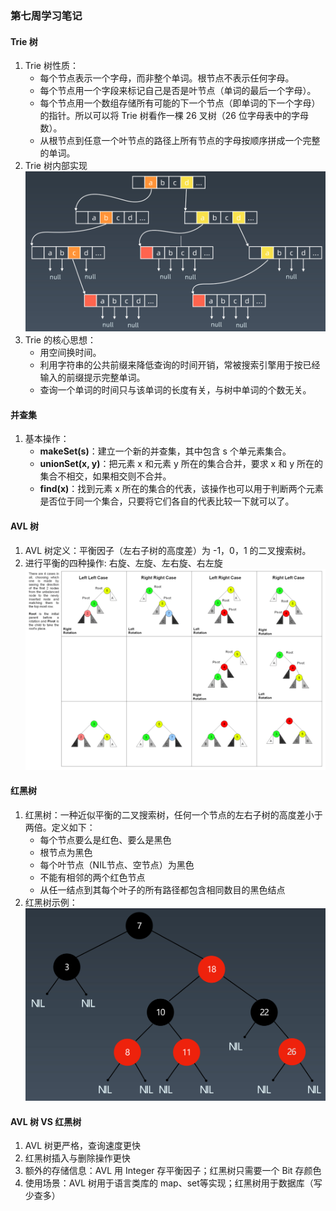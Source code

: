 ### 第七周学习笔记

#### Trie 树
1. Trie 树性质：
	* 每个节点表示一个字母，而非整个单词。根节点不表示任何字母。
	* 每个节点用一个字段来标记自己是否是叶节点（单词的最后一个字母）。
	* 每个节点用一个数组存储所有可能的下一个节点（即单词的下一个字母）的指针。所以可以将 Trie 树看作一棵 26 叉树（26 位字母表中的字母数）。
	* 从根节点到任意一个叶节点的路径上所有节点的字母按顺序拼成一个完整的单词。
2. Trie 树内部实现
	![](./Trie_Tree.png)
3. Trie 的核心思想：
	* 用空间换时间。
	* 利用字符串的公共前缀来降低查询的时间开销，常被搜索引擎用于按已经输入的前缀提示完整单词。
	* 查询一个单词的时间只与该单词的长度有关，与树中单词的个数无关。

#### 并查集
1. 基本操作：
	* **makeSet(s)**：建立一个新的并查集，其中包含 s 个单元素集合。
	* **unionSet(x, y)**：把元素 x 和元素 y 所在的集合合并，要求 x 和 y 所在的集合不相交，如果相交则不合并。
	* **find(x)**：找到元素 x 所在的集合的代表，该操作也可以用于判断两个元素是否位于同一个集合，只要将它们各自的代表比较一下就可以了。

#### AVL 树
1. AVL 树定义：平衡因子（左右子树的高度差）为 -1，0，1 的二叉搜索树。
2. 进行平衡的四种操作: 右旋、左旋、左右旋、右左旋
	![](./AVL_Tree.png)

#### 红黑树
1. 红黑树：一种近似平衡的二叉搜索树，任何一个节点的左右子树的高度差小于两倍。定义如下：
	* 每个节点要么是红色、要么是黑色
	* 根节点为黑色
	* 每个叶节点（NIL节点、空节点）为黑色
	* 不能有相邻的两个红色节点
	* 从任一结点到其每个叶子的所有路径都包含相同数目的黑色结点
2. 红黑树示例：
   ![](./RedBlack_Tree.png)

#### AVL 树 VS 红黑树
1. AVL 树更严格，查询速度更快
2. 红黑树插入与删除操作更快
3. 额外的存储信息：AVL 用 Integer 存平衡因子；红黑树只需要一个 Bit 存颜色
4. 使用场景：AVL 树用于语言类库的 map、set等实现；红黑树用于数据库（写少查多）

